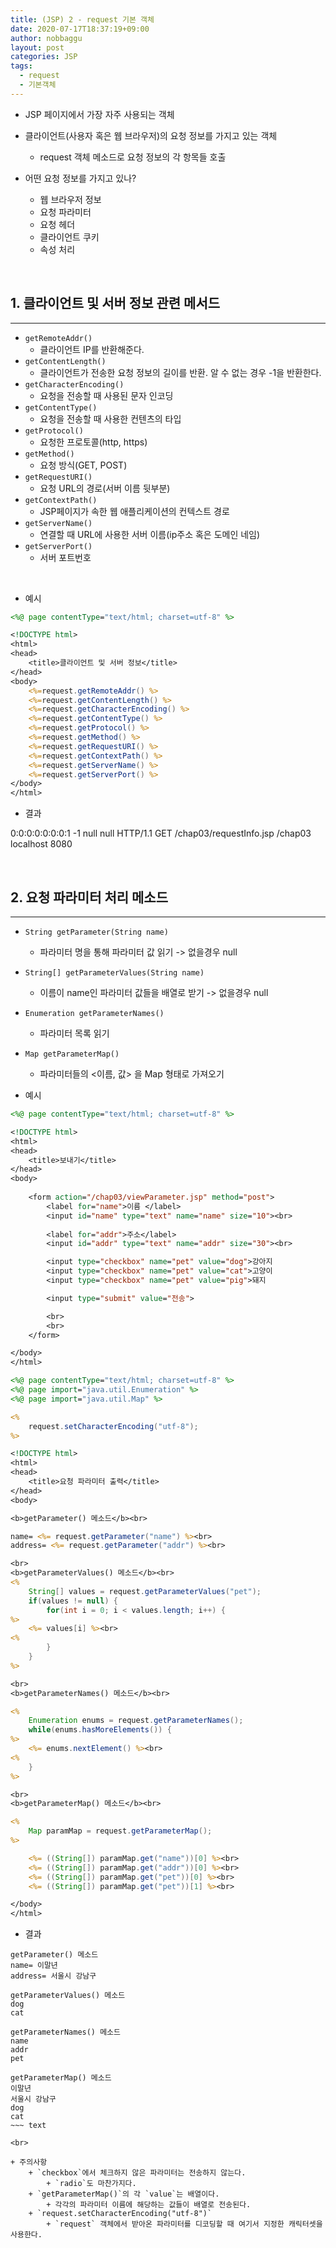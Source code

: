 ```yaml
---
title: (JSP) 2 - request 기본 객체
date: 2020-07-17T18:37:19+09:00
author: nobbaggu
layout: post
categories: JSP
tags:
  - request
  - 기본객체
---
```


+ JSP 페이지에서 가장 자주 사용되는 객체

+ 클라이언트(사용자 혹은 웹 브라우저)의 요청 정보를 가지고 있는 객체
	+ request 객체 메소드로 요청 정보의 각 항목들 호출

+ 어떤 요청 정보를 가지고 있나?
	+ 웹 브라우저 정보
	+ 요청 파라미터
	+ 요청 헤더
	+ 클라이언트 쿠키
	+ 속성 처리

<br>

## 1. 클라이언트 및 서버 정보 관련 메서드 ##
----

+ `getRemoteAddr()`
	+ 클라이언트 IP를 반환해준다.
+ `getContentLength()`
	+ 클라이언트가 전송한 요청 정보의 길이를 반환. 알 수 없는 경우 -1을 반환한다.
+ `getCharacterEncoding()`
	+ 요청을 전송할 때 사용된 문자 인코딩
+ `getContentType()`
	+ 요청을 전송할 때 사용한 컨텐츠의 타입
+ `getProtocol()`
	+ 요청한 프로토콜(http, https)
+ `getMethod()`
	+ 요청 방식(GET, POST)
+ `getRequestURI()`
	+ 요청 URL의 경로(서버 이름 뒷부분)
+ `getContextPath()`
	+ JSP페이지가 속한 웹 애플리케이션의 컨텍스트 경로
+ `getServerName()`
	+ 연결할 때 URL에 사용한 서버 이름(ip주소 혹은 도메인 네임)
+ `getServerPort()`
	+ 서버 포트번호

<br>
		
+ 예시

~~~ jsp
<%@ page contentType="text/html; charset=utf-8" %>

<!DOCTYPE html>
<html>
<head>
	<title>클라이언트 및 서버 정보</title>
</head>
<body>
	<%=request.getRemoteAddr() %>
	<%=request.getContentLength() %>
	<%=request.getCharacterEncoding() %>
	<%=request.getContentType() %>
	<%=request.getProtocol() %>
	<%=request.getMethod() %>
	<%=request.getRequestURI() %>
	<%=request.getContextPath() %>
	<%=request.getServerName() %>
	<%=request.getServerPort() %>
</body>
</html>
~~~

+ 결과

0:0:0:0:0:0:0:1
-1
null
null
HTTP/1.1
GET
/chap03/requestInfo.jsp
/chap03
localhost
8080
	
<br>

## 2. 요청 파라미터 처리 메소드 ##
----

+ `String getParameter(String name)`
	+ 파라미터 명을 통해 파라미터 값 읽기 -> 없을경우 null

+ `String[] getParameterValues(String name)`
	+ 이름이 name인 파라미터 값들을 배열로 받기 -> 없을경우 null
	
+ `Enumeration getParameterNames()`
	+ 파라미터 목록 읽기
	
+ `Map getParameterMap()`
	+ 파라미터들의 <이름, 값> 을 Map 형태로 가져오기
	
+ 예시

~~~ jsp
<%@ page contentType="text/html; charset=utf-8" %>

<!DOCTYPE html>
<html>
<head>
	<title>보내기</title>
</head>
<body>
	
	<form action="/chap03/viewParameter.jsp" method="post">
		<label for="name">이름 </label>
		<input id="name" type="text" name="name" size="10"><br>
		
		<label for="addr">주소</label>
		<input id="addr" type="text" name="addr" size="30"><br>

		<input type="checkbox" name="pet" value="dog">강아지
		<input type="checkbox" name="pet" value="cat">고양이
		<input type="checkbox" name="pet" value="pig">돼지

		<input type="submit" value="전송">

		<br>
		<br>
	</form>

</body>
</html>
~~~

~~~ jsp
<%@ page contentType="text/html; charset=utf-8" %>
<%@ page import="java.util.Enumeration" %>
<%@ page import="java.util.Map" %>

<%
	request.setCharacterEncoding("utf-8");
%>

<!DOCTYPE html>
<html>
<head>
	<title>요청 파라미터 출력</title>
</head>
<body>

<b>getParameter() 메소드</b><br>

name= <%= request.getParameter("name") %><br>
address= <%= request.getParameter("addr") %><br>

<br>
<b>getParameterValues() 메소드</b><br>
<%
	String[] values = request.getParameterValues("pet");
	if(values != null) {
		for(int i = 0; i < values.length; i++) {
%>
	<%= values[i] %><br>
<%
		}
	}
%>

<br>
<b>getParameterNames() 메소드</b><br>

<%
	Enumeration enums = request.getParameterNames();
	while(enums.hasMoreElements()) {
%>
	<%= enums.nextElement() %><br>
<%
	}
%>

<br>
<b>getParameterMap() 메소드</b><br>

<%
	Map paramMap = request.getParameterMap();
%>

	<%= ((String[]) paramMap.get("name"))[0] %><br>
	<%= ((String[]) paramMap.get("addr"))[0] %><br>
	<%= ((String[]) paramMap.get("pet"))[0] %><br>
	<%= ((String[]) paramMap.get("pet"))[1] %><br>

</body>
</html>
~~~

+ 결과

~~~ text
getParameter() 메소드
name= 이말년
address= 서울시 강남구

getParameterValues() 메소드
dog
cat

getParameterNames() 메소드
name
addr
pet

getParameterMap() 메소드
이말년
서울시 강남구
dog
cat
~~~ text

<br>

+ 주의사항
	+ `checkbox`에서 체크하지 않은 파라미터는 전송하지 않는다.
		+ `radio`도 마찬가지다.
	+ `getParameterMap()`의 각 `value`는 배열이다.
		+ 각각의 파라미터 이름에 해당하는 값들이 배열로 전송된다.
	+ `request.setCharacterEncoding("utf-8")`
		+ `request` 객체에서 받아온 파라미터를 디코딩할 때 여기서 지정한 캐릭터셋을 사용한다.